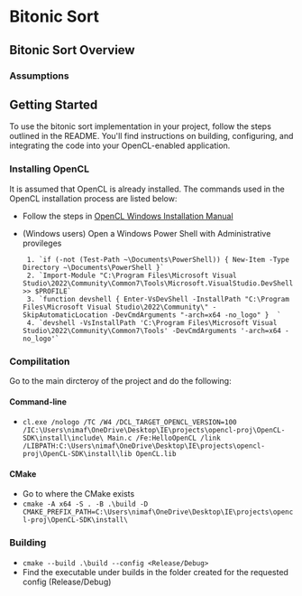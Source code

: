 # Bitonic Sort

## Bitonic Sort Overview


### Assumptions


## Getting Started

To use the bitonic sort implementation in your project, follow the steps outlined in the README. You'll find instructions on building, configuring, and integrating the code into your OpenCL-enabled application.

### Installing OpenCL
It is assumed that OpenCL is already installed. The commands used in the OpenCL installation process are listed below:

- Follow the steps in [OpenCL Windows Installation Manual](https://github.com/KhronosGroup/OpenCL-Guide/blob/main/chapters/getting_started_windows.md)
- (Windows users) Open a Windows Power Shell with Administrative provileges

       1. `if (-not (Test-Path ~\Documents\PowerShell)) { New-Item -Type Directory ~\Documents\PowerShell }`
       2. `Import-Module "C:\Program Files\Microsoft Visual Studio\2022\Community\Common7\Tools\Microsoft.VisualStudio.DevShell.dll" >> $PROFILE`
       3. `function devshell { Enter-VsDevShell -InstallPath "C:\Program Files\Microsoft Visual Studio\2022\Community\" -SkipAutomaticLocation -DevCmdArguments "-arch=x64 -no_logo" }  ` 
       4. `devshell -VsInstallPath 'C:\Program Files\Microsoft Visual Studio\2022\Community\Common7\Tools' -DevCmdArguments '-arch=x64 -no_logo'`

### Compilitation

Go to the main dircteroy of the project and do the following:

#### Command-line

- `cl.exe /nologo /TC /W4 /DCL_TARGET_OPENCL_VERSION=100 /IC:\Users\nimaf\OneDrive\Desktop\IE\projects\opencl-proj\OpenCL-SDK\install\include\ Main.c /Fe:HelloOpenCL /link /LIBPATH:C:\Users\nimaf\OneDrive\Desktop\IE\projects\opencl-proj\OpenCL-SDK\install\lib OpenCL.lib`
       
#### CMake

- Go to where the CMake exists
- `cmake -A x64 -S . -B .\build -D CMAKE_PREFIX_PATH=C:\Users\nimaf\OneDrive\Desktop\IE\projects\opencl-proj\OpenCL-SDK\install\` 


### Building

- `cmake --build .\build --config <Release/Debug>`
- Find the executable under builds in the folder created for the requested config (Release/Debug)                           